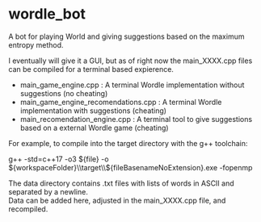 # wordle_bot
A bot for playing World and giving suggestions based on the maximum entropy method.

I eventually will give it a GUI, but as of right now the main_XXXX.cpp files can be compiled for a terminal based expierence.

- main_game_engine.cpp : A terminal Wordle implementation without suggestions (no cheating)
- main_game_engine_recomendations.cpp : A terminal Wordle implementation with suggestions (cheating)
- main_recomendation_engine.cpp : A terminal tool to give suggestions based on a external Wordle game (cheating)

For example, to compile into the target directory with the g++ toolchain:

  g++ -std=c++17 -o3 ${file} -o ${workspaceFolder}\\target\\${fileBasenameNoExtension}.exe -fopenmp
  
The data directory contains .txt files with lists of words in ASCII and separated by a newline.  
Data can be added here, adjusted in the main_XXXX.cpp file, and recompiled.


